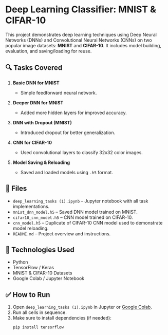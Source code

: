 # Deep Learning Classifier: MNIST & CIFAR-10

This project demonstrates deep learning techniques using Deep Neural Networks (DNNs) and Convolutional Neural Networks (CNNs) on two popular image datasets: **MNIST** and **CIFAR-10**. It includes model building, evaluation, and saving/loading for reuse.

## 🔍 Tasks Covered

1. **Basic DNN for MNIST**  
   - Simple feedforward neural network.

2. **Deeper DNN for MNIST**  
   - Added more hidden layers for improved accuracy.

3. **DNN with Dropout (MNIST)**  
   - Introduced dropout for better generalization.

4. **CNN for CIFAR-10**  
   - Used convolutional layers to classify 32x32 color images.

5. **Model Saving & Reloading**  
   - Saved and loaded models using `.h5` format.

## 📁 Files

- `deep_learning_tasks (1).ipynb` – Jupyter notebook with all task implementations.
- `mnist_dnn_model.h5` – Saved DNN model trained on MNIST.
- `cifar10_cnn_model.h5` – CNN model trained on CIFAR-10.
- `cnn_model.h5` – Duplicate of CIFAR-10 CNN model used to demonstrate model reloading.
- `README.md` – Project overview and instructions.

## 🧠 Technologies Used

- Python
- TensorFlow / Keras
- MNIST & CIFAR-10 Datasets
- Google Colab / Jupyter Notebook

## ✅ How to Run

1. Open `deep_learning_tasks (1).ipynb` in Jupyter or [Google Colab](https://colab.research.google.com/).
2. Run all cells in sequence.
3. Make sure to install dependencies (if needed):
   ```bash
   pip install tensorflow
